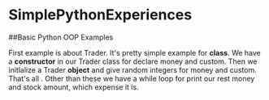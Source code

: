 # SimplePythonExperiences
##Basic Python OOP Examples

First example is about Trader. It's pretty simple example for **class**. We have a **constructor** in our Trader class for declare money and custom. Then we initlalize a Trader **object** and give random integers for money and custom. That's all . Other than these we have a while loop for print our rest money and stock amount, which expense it is.
